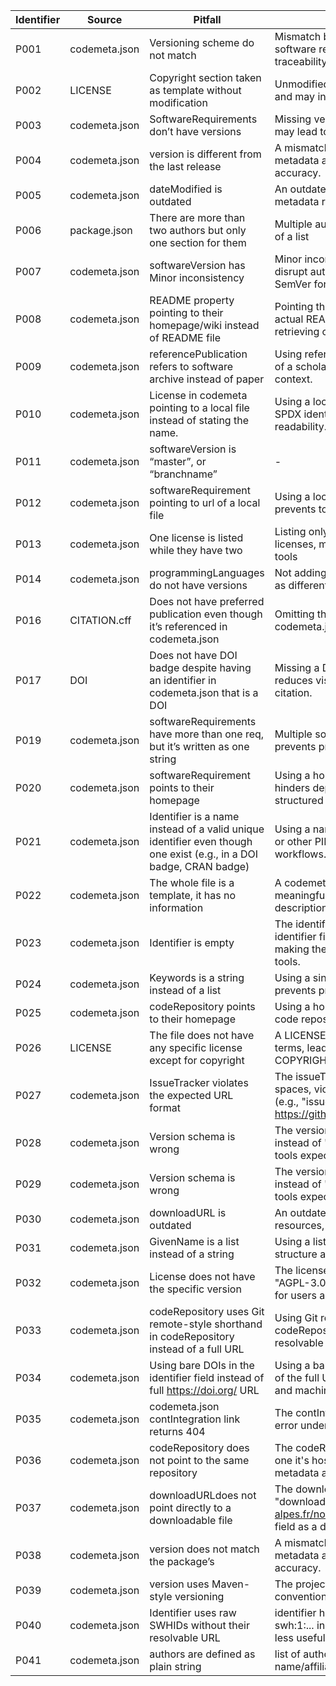 | Identifier | Source | Pitfall | Description | Example | Importance |
|------------|--------|---------|-------------|---------|------------|
| P001 | codemeta.json | Versioning scheme do not match | Mismatch between CodeMeta metadata version (e.g., "version": "1.0") and actual software release version ("1.0.0") creates ambiguity and undermines version traceability. | https://github.com/R3BRootGroup/R3BRoot | High |
| P002 | LICENSE | Copyright section taken as template without modification | Unmodified license templates with placeholder values (e.g., <program>, <year>, <name>) reduce legal clarity and may invalidate the intended licensing. | https://github.com/cds-astro/aladin-lite | High |
| P003 | codemeta.json | SoftwareRequirements don’t have versions |Missing version constraints in softwareRequirements reduce reproducibility and may lead to compatibility issues across environments. | https://github.com/ctlearn-project/ctlearn | Medium |
| P004 | codemeta.json | version is different from the last release | A mismatched version field causes confusion and breaks alignment between metadata and the actual software release, affecting traceability and citation accuracy. | https://github.com/fairdataihub/FAIR-AMD-OCT-paper-code | High |
| P005 | codemeta.json | dateModified is outdated | An outdated dateModified misrepresents the current state of the software, reducing metadata reliability for users and indexing systems. |https://github.com/gammapy/gammapy | Low |
| P006 | package.json | There are more than two authors but only one section for them | Multiple authors are listed as a single string in package.json's author field, instead of a list | https://github.com/cds-astro/aladin-lite | Medium |
| P007 | codemeta.json | softwareVersion has Minor inconsistency | Minor inconsistencies in softwareVersion formatting (e.g., 0.10.2 vs v0.10.2) can disrupt automated version parsing and comparison by tools expecting a standard SemVer format. | https://github.com/ctlearn-project/ctlearn | Low |
| P008 | codemeta.json | README property pointing to their homepage/wiki instead of README file | Pointing the readme property in CodeMeta to a homepage or wiki instead of the actual README file reduces metadata precision and hinders automated tools from retrieving core documentation like usage, installation, and citation info. | https://rs-quality-checks-2b2333.gitlab.io/records/7633553/report_7633553/ | Low |
| P009 | codemeta.json | referencePublication refers to software archive instead of paper | Using referencePublication to point to a software archive (e.g., Zenodo DOI) instead of a scholarly paper misuses the field and limits its value for citation and academic context. | https://github.com/ctlearn-project/ctlearn | High |
| P010 | codemeta.json | License in codemeta pointing to a local file instead of stating the name. | Using a local file path (e.g., LICENSE.md) in the license field instead of a standard SPDX identifier or license URL reduces metadata interoperability and machine-readability. | https://github.com/FairRootGroup/FairMQ/ | Medium |
| P011 | codemeta.json | softwareVersion is “master”, or “branchname” | - | https://github.com/FairRootGroup/FairMQ/ | Low |
| P012 | codemeta.json | softwareRequirement pointing to url of a local file | Using a local file URL in softwareRequirements (e.g., file://...) breaks portability and prevents tools from resolving actual software dependencies. | https://github.com/cds-astro/mocpy | Low |
| P013 | codemeta.json | One license is listed while they have two | Listing only one license in codemeta.json when the software is dual ore more licenses, misrepresents the licensing terms and can mislead users or compliance tools | https://github.com/cds-astro/cds-moc-rust | Low |
| P014 | codemeta.json | programmingLanguages do not have versions | Not adding version information in programmingLanguage reduces reproducibility, as different versions of a language can break changes or face incompatibilities. | https://github.com/explore-platform/g-tomo | Medium |
| P016 | CITATION.cff | Does not have preferred publication even though it’s referenced in codemeta.json | Omitting the preferred publication in CITATION.cff despite its presence in codemeta.json hinders proper attribution and citation tools.| https://github.com/explore-platform/g-tomo | Low |
| P017 | DOI | Does not have DOI badge despite having an identifier in codemeta.json that is a DOI | Missing a DOI badge in the repository despite having a DOI in codemeta.json reduces visibility of the citation reference and may discourage proper software citation. | https://gitlab.in2p3.fr/escape2020/wp3/zenodoc | Low |
| P019 | codemeta.json | softwareRequirements have more than one req, but it’s written as one string | Multiple software requirements listed as a single string in softwareRequirements prevents proper parsing and may cause dependency resolution tools to fail. | [NEED TO FIND THE EXAMPLE AGAIN] | Low |
| P020 | codemeta.json | softwareRequirement points to their homepage | Using a homepage URL in softwareRequirements instead of the package name hinders dependency tracking and breaks compatibility with tools expecting structured dependency data. | https://github.com/dumux/dumux | High |
| P021 | codemeta.json | Identifier is a name instead of a valid unique identifier even though one exist (e.g., in a DOI badge, CRAN badge) | Using a name instead of a valid unique identifier in identifier, despite an existing DOI or other PID, weakens metadata integrity and disrupts citation and discovery workflows. | https://github.com/dmyersturnbull/tyrannosaurus | High |
| P022 | codemeta.json | The whole file is a template, it has no information | A codemeta.json containing only placeholder or template values provides no meaningful metadata and misleads users or tools expecting accurate project descriptions. | https://github.com/vliz-be-opsci/open-code-tracking | Medium |
| P023 | codemeta.json | Identifier is empty | The identififer section is mentioned but it contains empty string "". An empty identifier field in codemeta.json omits crucial metadata for persistent referencing, making the software harder to cite, index, or track, and it can hinder automated tools. | https://github.com/JorenSix/Panako | Medium |
| P024 | codemeta.json | Keywords is a string instead of a list | Using a single string for keywords instead of a list breaks JSON-LD structure and prevents proper indexing or discovery based on topic tags. | https://github.com/meyer-lab-cshl/plinkQC | - |
| P025 | codemeta.json | codeRepository points to their homepage | Using a homepage URL in codeRepository instead of a link to the actual source code repository undermines metadata accuracy and impairs code discoverability. | https://github.com/meyer-lab-cshl/plinkQC | - |
| P026 | LICENSE | The file does not have any specific license except for copyright | A LICENSE file without a defined license type provides no clear reuse or distribution terms, leading to legal ambiguity and limiting software adoption (e.g., YEAR: 2017 COPYRIGHT HOLDER: Adam H. Sparks. with no license specified). | https://github.com/openplantpathology/Reproducibility_in_Plant_Pathology | - |
| P027 | codemeta.json | IssueTracker violates the expected URL format | The issueTracker field contains improper formatting with leading newline and spaces, violating expected URL syntax and potentially breaking automated parsing (e.g., "issueTracker": "\n https://github.com/openplantpathology/Reproducibility_in_Plant_Pathology/issues"). | https://github.com/openplantpathology/Reproducibility_in_Plant_Pathology | - |
| P028 | codemeta.json | Version schema is wrong | The version field uses a non-standard or incomplete schema (e.g., "version": "2.1" instead of "2.1.0"), which may hinder version comparison and compatibility with tools expecting Semantic Versioning. | https://github.com/JorenSix/Panako/blob/master/codemeta.json | - |
| P029 | codemeta.json | Version schema is wrong | The version field uses a non-standard or incomplete schema (e.g., "version": "2.1" instead of "2.1.0"), which may hinder version comparison and compatibility with tools expecting Semantic Versioning. | https://github.com/JorenSix/Panako/blob/master/codemeta.json | - |
| P030 | codemeta.json | downloadURL is outdated | An outdated downloadURL in codemeta.json can lead users to obsolete or broken resources, reducing software accessibility and trust in the metadata. | https://github.com/dumux/dumux/blob/master/codemeta.json | - |
| P031 | codemeta.json | GivenName is a list instead of a string | Using a list for givenName instead of a string in codemeta.json breaks JSON-LD structure and prevents correct parsing of author metadata. | https://github.com/ropensci/drake/blob/main/codemeta.json | - |
| P032 | codemeta.json | License does not have the specific version | The license field lacks a specific license version (e.g., "license": "AGPL" instead of "AGPL-3.0"), leading to ambiguity about the exact legal terms and reducing clarity for users and compliance tools. | https://github.com/JorenSix/Panako/blob/master/codemeta.json | - |
| P033 | codemeta.json | codeRepository uses Git remote-style shorthand in codeRepository instead of a full URL | Using Git remote-style shorthand (e.g., "github.com:user/repo.git") in codeRepository instead of a full URL breaks compatibility with tools expecting a resolvable HTTP(S) link. | https://github.com/cicwi/PyCorrectedEmissionCT/blob/main/codemeta.json | - |
| P034 | codemeta.json | Using bare DOIs in the identifier field instead of full https://doi.org/ URL | Using a bare DOI (e.g., "10.5281/zenodo.3569684") in the identifier field instead of the full URL (e.g., "https://doi.org/10.5281/zenodo.3569684") limits resolvability and machine-readability for citation and indexing tools. | https://github.com/cicwi/PyCorrectedEmissionCT/blob/main/codemeta.json | - |
| P035 | codemeta.json | codemeta.json contIntegration link returns 404 | The contIntegration (continuous integration) link in codemeta.json returns a 404 error undermines metadata reliability and CI traceability. | https://github.com/cicwi/PyCorrectedEmissionCT/blob/main/codemeta.json | - |
| P036 | codemeta.json | codeRepository does not point to the same repository | The codeRepository field in codemeta.json points to a different repository than the one it's hosted in, which can be confusing and break the alignment between metadata and the actual source code. | https://github.com/siconos/siconos | - |
| P037 | codemeta.json | downloadURLdoes not point directly to a downloadable file | The downloadURL points to a release page rather than a direct binary file (e.g., "downloadUrl": "https://gricad-gitlab.univ-grenoble-alpes.fr/nonsmooth/siconos/-/releases"), which violates the intended use of this field as a direct link to a downloadable binary. | https://github.com/siconos/siconos | - |
| P038 | codemeta.json | version does not match the package’s | A mismatched version field causes confusion and breaks alignment between metadata and the actual software release, affecting traceability and citation accuracy. | https://github.com/lbbe-software/nlstools/blob/main/codemeta.json | - |
| P039 | codemeta.json | version uses Maven-style versioning | The project adopts Maven-style versioning (e.g., 1.0.0-SNAPSHOT), instead of a conventional verisoning scheme. | https://github.com/CLARIAH/burgerLinker | - |
| P040 | codemeta.json | Identifier uses raw SWHIDs  without their resolvable URL | identifier has raw Software Heritage ID (SWHID) without its full URL form (e.g., swh:1:... instead of https://archive.softwareheritage.org/swh:1:...), which makes it less useful for automated linking or discovery | https://github.com/siconos/siconos | - |
| P041 | codemeta.json | authors are defined as plain string | list of authors are included as a plain string instead of structured data (e.g., no name/affiliation/identifier fields), limiting machine-readability and metadata reuse | https://github.com/siara-cc/Unishox2 | - |
